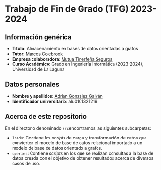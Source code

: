 # Trabajo de Fin de Grado (TFG) 2023-2024

## Información genérica
- **Título**: Almacenamiento en bases de datos orientadas a grafos
- **Tutor**: [Marcos Colebrook](https://github.com/mcolebrook)
- **Empresa colaboradora**: [Mutua Tinerfeña Seguros](https://mutuatfe.es/)
- **Curso Académico**: Grado en Ingeniería Informática (2023-2024), Universidad de La Laguna

## Datos personales
- **Nombre y apellidos**: [Adrián González Galván](https://github.com/aglezg)
- **Identificador universitario**: alu0101321219

## Acerca de este repositorio
En el directorio denominado ```src```encontramos las siguientes subcarpetas:
- ```loads```: Contiene los _scripts_ de carga y transformación de datos que convierten el modelo de base de datos relacional importado a un modelo de base de datos orientado a grafos. 
- ```queries```: Contiene _scripts_ en los que se realizan consultas a la base de datos creada con el objetivo de obtener resultados acerca de diversos casos de uso. 